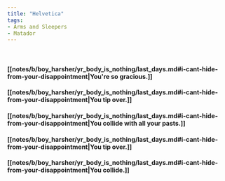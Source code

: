```yaml
---
title: "Helvetica"
tags:
- Arms and Sleepers
- Matador
---
```

&nbsp;
#### [[notes/b/boy_harsher/yr_body_is_nothing/last_days.md#i-cant-hide-from-your-disappointment|You're so gracious.]]
#### [[notes/b/boy_harsher/yr_body_is_nothing/last_days.md#i-cant-hide-from-your-disappointment|You tip over.]]
#### [[notes/b/boy_harsher/yr_body_is_nothing/last_days.md#i-cant-hide-from-your-disappointment|You collide with all your pasts.]]
#### [[notes/b/boy_harsher/yr_body_is_nothing/last_days.md#i-cant-hide-from-your-disappointment|You tip over.]]
#### [[notes/b/boy_harsher/yr_body_is_nothing/last_days.md#i-cant-hide-from-your-disappointment|You collide.]]
